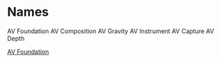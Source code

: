 # Names
AV Foundation
AV Composition
AV Gravity
AV Instrument
AV Capture
AV Depth

[AV Foundation](https://developer.apple.com/documentation/avfoundation)